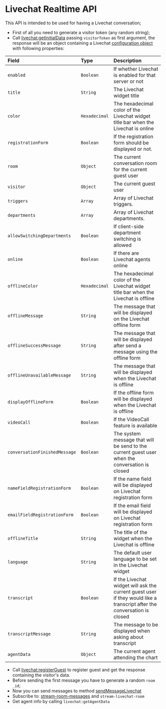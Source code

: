 # Livechat Realtime API

This API is intended to be used for having a Livechat conversation;

* First of all you need to generate a visitor token \(any random string\);
* Call [livechat:getInitialData](getinitialdata.md) passing `visitorToken` as first argument, the response will be an object containing a Livechat [configuration object](getinitialdata.md#response) with following properties:

| Field | Type | Description |
| :--- | :--- | :--- |
| `enabled` | `Boolean` | If whether Livechat is enabled for that server or not |
| `title` | `String` | The Livechat widget title |
| `color` | `Hexadecimal` | The hexadecimal color of the Livechat widget title bar when the Livechat is online |
| `registrationForm` | `Boolean` | If the registration form should be displayed or not. |
| `room` | `Object` | The current conversation room for the current guest user |
| `visitor` | `Object` | The current guest user |
| `triggers` | `Array` | Array of Livechat triggers. |
| `departments` | `Array` | Array of Livechat departments. |
| `allowSwitchingDepartments` | `Boolean` | If client-side department switching is allowed |
| `online` | `Boolean` | If there are Livechat agents online |
| `offlineColor` | `Hexadecimal` | The hexadecimal color of the Livechat widget title bar when the Livechat is offline |
| `offlineMessage` | `String` | The message that will be displayed on the Livechat offline form |
| `offlineSuccessMessage` | `String` | The message that will be displayed after send a message using the offline form |
| `offlineUnavailableMessage` | `String` | The message that will be displayed when the Livechat is offline |
| `displayOfflineForm` | `Boolean` | If the offline form will be displayed when the Livechat is offline |
| `videoCall` | `Boolean` | If the VideoCall feature is available |
| `conversationFinishedMessage` | `Boolean` | The system message that will be send to the current guest user when the conversation is closed |
| `nameFieldRegistrationForm` | `Boolean` | If the name field will be displayed on Livechat registration form |
| `emailFieldRegistrationForm` | `Boolean` | If the email field will be displayed on Livechat registration form |
| `offlineTitle` | `String` | The title of the widget when the Livechat is offline |
| `language` | `String` | The default user language to be set in the Livechat widget |
| `transcript` | `Boolean` | If the Livechat widget will ask the current guest user if they would like a transcript after the conversation is closed |
| `transcriptMessage` | `String` | The message to be displayed when asking about transcript |
| `agentData` | `Object` | The current agent attending the chart |

* Call [livechat:registerGuest](registerguest.md) to register guest and get the response containing the visitor's data.
* Before sending the first message you have to generate a random `room _id`;
* Now you can send messages to method [sendMessageLivechat](sendmessagelivechat.md)
* Subscribe to: [stream-room-messages](../subscriptions/stream-room-messages.md) and `stream-livechat-room`
* Get agent info by calling `livechat:getAgentData`

